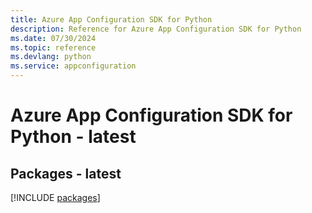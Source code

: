 ```yaml
---
title: Azure App Configuration SDK for Python
description: Reference for Azure App Configuration SDK for Python
ms.date: 07/30/2024
ms.topic: reference
ms.devlang: python
ms.service: appconfiguration
---
```

# Azure App Configuration SDK for Python - latest
## Packages - latest
[!INCLUDE [packages](app-configuration-index.md)]